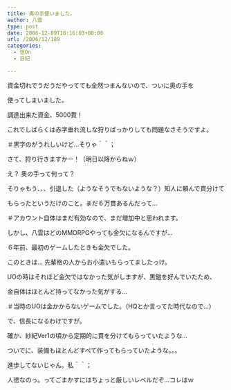```yaml
---
title: 奥の手使いました。
author: 八雲
type: post
date: 2006-12-09T16:16:03+00:00
url: /2006/12/189
categories:
  - 信On
  - 日記

---
```

資金切れでうだうだやってても全然つまんないので、ついに奥の手を
  
使ってしまいました。

調達出来た資金、5000貫！

これでしばらくは赤字垂れ流しな狩りばっかりしても問題なさそうですよ。
  
＃黒字のがうれしいけど…そりゃ＾＾；
  
さて、狩り行きますかー！（明日以降からねｗ）

え？ 奥の手って何って？
  
そりゃもう、、、引退した（ようなそうでもないような？）知人に頼んで貫分けて
  
もらったというだけのこと。まだ６万貫あるんだって…
  
＃アカウント自体はまだ有効なので、まだ増加中と思われます。

しかし、八雲はどのMMORPGやっても金欠になるんですが…
  
６年前、最初のゲームしたときも金欠でした。
  
このときは… 先輩格の人からお小遣いもらってましたっけ。
  
UOの時はそれほど金欠ではなかった気がしますが、黒鎧を好んでいたため、
  
金自体はほとんど持ってなかった気がする…
  
＃当時のUOは金かからないゲームでした。（HQとか言ってた時代なので…）

で、信長になるわけですが。
  
確か、紗紀Ver1の頃から定期的に貫を分けてもらっていたような…
  
ついでに、装備もほとんどすべて作ってもらっていたような。。。

進歩してないじゃん。私＾＾；
  
人徳なのっ。ってごまかすにはちょっと厳しいレベルだぞ…コレはｗ